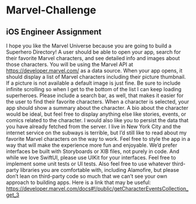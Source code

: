 # Marvel-Challenge

## iOS Engineer Assignment

I hope you like the Marvel Universe because you are going to build a Superhero Directory!
A user should be able to open your app, search for their favorite Marvel characters, and see detailed info and images about those characters.
You will be using the Marvel API at https://developer.marvel.com/ as a data source.
When your app opens, it should display a list of Marvel characters including their picture
thumbnail. If a picture is not available a default image is just fine.
Be sure to include infinite scrolling so when I get to the bottom of the list I can keep loading superheroes.
Please include a search bar, as well, that makes it easier for the user to find their favorite characters.
When a character is selected, your app should show a summary about the character. A bio about the character would be ideal, but feel free to display anything else like stories, events, or comics related to the character.
I would also like you to persist the data that you have already fetched from the server. I live in New York City and the internet service on the subways is terrible, but I’d still like to read about my favorite Marvel characters on the way to work.
Feel free to style the app in a way that will make the experience more fun and enjoyable. We’d prefer interfaces be built with Storyboards or XIB files, not purely in code. And while we love SwiftUI, please use UIKit for your interfaces.
Feel free to implement some unit tests or UI tests.
Also feel free to use whatever third-party libraries you are comfortable with, including Alamofire, but please don’t lean on third-party code so much that we can’t see your own approach to building apps.
Here is a link that may be useful:
https://developer.marvel.com/docs#!/public/getCharacterEventsCollection_get_3
